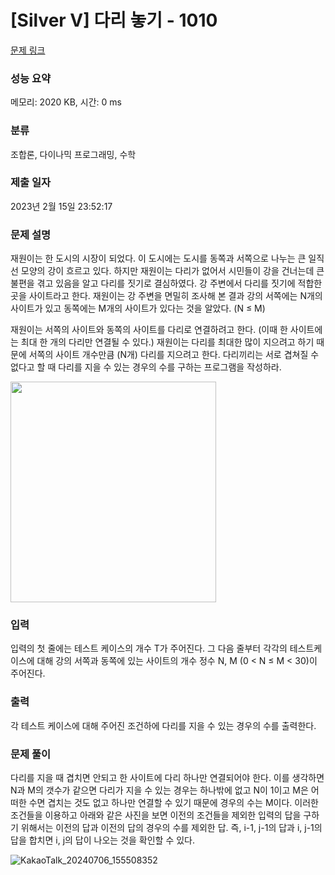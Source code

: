 # [Silver V] 다리 놓기 - 1010 

[문제 링크](https://www.acmicpc.net/problem/1010) 

### 성능 요약

메모리: 2020 KB, 시간: 0 ms

### 분류

조합론, 다이나믹 프로그래밍, 수학

### 제출 일자

2023년 2월 15일 23:52:17

### 문제 설명

<p>재원이는 한 도시의 시장이 되었다. 이 도시에는 도시를 동쪽과 서쪽으로 나누는 큰 일직선 모양의 강이 흐르고 있다. 하지만 재원이는 다리가 없어서 시민들이 강을 건너는데 큰 불편을 겪고 있음을 알고 다리를 짓기로 결심하였다. 강 주변에서 다리를 짓기에 적합한 곳을 사이트라고 한다. 재원이는 강 주변을 면밀히 조사해 본 결과 강의 서쪽에는 N개의 사이트가 있고 동쪽에는 M개의 사이트가 있다는 것을 알았다. (N ≤ M)</p>

<p>재원이는 서쪽의 사이트와 동쪽의 사이트를 다리로 연결하려고 한다. (이때 한 사이트에는 최대 한 개의 다리만 연결될 수 있다.) 재원이는 다리를 최대한 많이 지으려고 하기 때문에 서쪽의 사이트 개수만큼 (N개) 다리를 지으려고 한다. 다리끼리는 서로 겹쳐질 수 없다고 할 때 다리를 지을 수 있는 경우의 수를 구하는 프로그램을 작성하라.</p>

<p><img alt="" src="https://www.acmicpc.net/upload/201003/pic1.JPG" style="height:353px; width:329px"></p>

### 입력 

 <p>입력의 첫 줄에는 테스트 케이스의 개수 T가 주어진다. 그 다음 줄부터 각각의 테스트케이스에 대해 강의 서쪽과 동쪽에 있는 사이트의 개수 정수 N, M (0 < N ≤ M < 30)이 주어진다.</p>

### 출력 

 <p>각 테스트 케이스에 대해 주어진 조건하에 다리를 지을 수 있는 경우의 수를 출력한다.</p>

### 문제 풀이

<p> 다리를 지을 때 겹치면 안되고 한 사이트에 다리 하나만 연결되어야 한다. 이를 생각하면 N과 M의 갯수가 같으면 다리가 지을 수 있는 경우는 하나밖에 없고 N이 1이고 M은 어떠한 수면 겹치는 것도 없고 하나만 연결할 수 있기 때문에 경우의 수는 M이다. 이러한 조건들을 이용하고 아래와 같은 사진을 보면 이전의 조건들을 제외한 입력의 답을 구하기 위해서는 이전의 답과 이전의 답의 경우의 수를 제외한 답. 즉, i-1, j-1의 답과 i, j-1의 답을 합치면 i, j의 답이 나오는 것을 확인할 수 있다. </p>

![KakaoTalk_20240706_155508352](https://github.com/denise030261/BaekjoonProblem/assets/83278071/3c133b9c-f898-43fa-a464-653a26da4efb)
